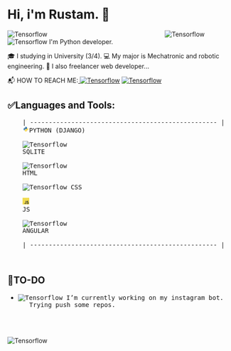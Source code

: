 # Hi, i'm Rustam. 👋
<img alt="Tensorflow" width="1000px" src="https://user-images.githubusercontent.com/71736644/167738938-e4ac3010-e52e-42a8-a5d1-3e53a9c9b481.png"/>

<img align='right' alt="Tensorflow" width="150px" src="https://media.giphy.com/media/u2pmTWUi0MXjyrMaVj/giphy.gif"/>
    </br>
    <img alt="Tensorflow" width="20px" src="https://user-images.githubusercontent.com/71736644/167723157-014d57a2-1367-472a-91a7-fd16b9372183.png"/>
    I'm Python developer.

🎓 I studying in University (3/4). 💻 My major is Mechatronic and robotic engineering. 🔰 I also freelancer web developer...

📬 HOW TO REACH ME:</s><a href="https://www.linkedin.com/in/rustam-abbaszade-08b3671b4/">
<img alt="Tensorflow" width="30px" src="https://pngimg.com/uploads/linkedIn/linkedIn_PNG38.png"/></a>  <a href = "mailto: rustamunnec@gmail.com"><img alt="Tensorflow" width="30px" src="https://pngimg.com/uploads/email/email_PNG12.png"/></a></br>
## ✅Languages and Tools:</br>
<pre>
    | -------------------------------------------------- |
    <img alt="Tensorflow" width="15px" src="https://raw.githubusercontent.com/github/explore/80688e429a7d4ef2fca1e82350fe8e3517d3494d/topics/python/python.png"/>PYTHON (DJANGO)</br>
    <img alt="Tensorflow" width="30px" src="https://upload.wikimedia.org/wikipedia/commons/3/38/SQLite370.svg"/>
    SQLITE</br>
    </n><img alt="Tensorflow" width="15px" src="https://upload.wikimedia.org/wikipedia/commons/6/61/HTML5_logo_and_wordmark.svg"/>
    HTML</br>
    <img alt="Tensorflow" width="15px" src="https://upload.wikimedia.org/wikipedia/commons/d/d5/CSS3_logo_and_wordmark.svg"/> CSS</br>
    <img alt="Tensorflow" width="15px" src="https://raw.githubusercontent.com/github/explore/80688e429a7d4ef2fca1e82350fe8e3517d3494d/topics/javascript/javascript.png"/>
    JS</br>
    <img alt="Tensorflow" width="15px" src="https://user-images.githubusercontent.com/71736644/167723709-5618ce22-36f7-4d45-a548-621aea552f11.png"/>
    ANGULAR</br>
    | -------------------------------------------------- |
    </p></pre></pre>
    
## 🎯TO-DO
- <pre><img alt="Tensorflow" width="15px" src="https://upload.wikimedia.org/wikipedia/commons/a/a5/Instagram_icon.png"/> I’m currently working on my instagram bot. 
     Trying push some repos. 
    
</br></br>
<img alt="Tensorflow" width="350px" src="https://media.giphy.com/media/bGgsc5mWoryfgKBx1u/giphy.gif"/>

